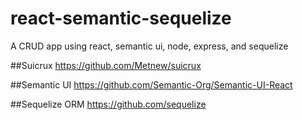 # react-semantic-sequelize
A CRUD app using react, semantic ui, node, express, and sequelize

##Suicrux
https://github.com/Metnew/suicrux

##Semantic UI
https://github.com/Semantic-Org/Semantic-UI-React

##Sequelize ORM
https://github.com/sequelize